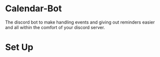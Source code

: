 # Calendar-Bot
The discord bot to make handling events and giving out reminders easier and all within the comfort of your discord server.
# Set Up
